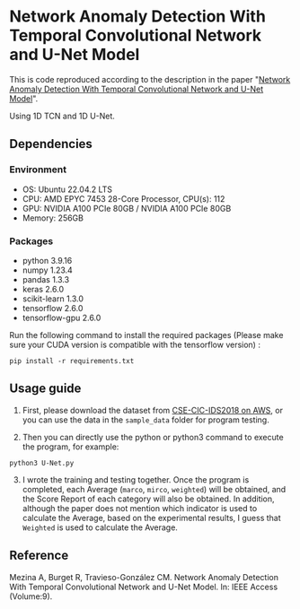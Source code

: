 # Network Anomaly Detection With Temporal Convolutional Network and U-Net Model
This is code reproduced according to the description in the paper "[Network Anomaly Detection With Temporal Convolutional Network and U-Net Model](https://ieeexplore.ieee.org/document/9583228)".    

Using 1D TCN and 1D U-Net.
## Dependencies
### Environment
- OS: Ubuntu 22.04.2 LTS
- CPU: AMD EPYC 7453 28-Core Processor, CPU(s): 112
- GPU: NVIDIA A100 PCIe 80GB / NVIDIA A100 PCIe 80GB
- Memory: 256GB

### Packages
- python 3.9.16
- numpy 1.23.4
- pandas 1.3.3
- keras 2.6.0
- scikit-learn 1.3.0
- tensorflow 2.6.0
- tensorflow-gpu 2.6.0

Run the following command to install the required packages (Please make sure your CUDA version is compatible with the tensorflow version) :

```
pip install -r requirements.txt
```
## Usage guide
1. First, please download the dataset from [CSE-CIC-IDS2018 on AWS](https://www.unb.ca/cic/datasets/ids-2018.html), or you can use the data in the `sample_data` folder for program testing.

2. Then you can directly use the python or python3 command to execute the program, for example: 

```
python3 U-Net.py
```

3. I wrote the training and testing together. Once the program is completed, each Average (`marco`, `mirco`, `weighted`) will be obtained, and the Score Report of each category will also be obtained. In addition, although the paper does not mention which indicator is used to calculate the Average, based on the experimental results, I guess that `Weighted` is used to calculate the Average.

## Reference
Mezina A, Burget R, Travieso-González CM. Network Anomaly Detection With Temporal Convolutional Network and U-Net Model. In: IEEE Access (Volume:9).